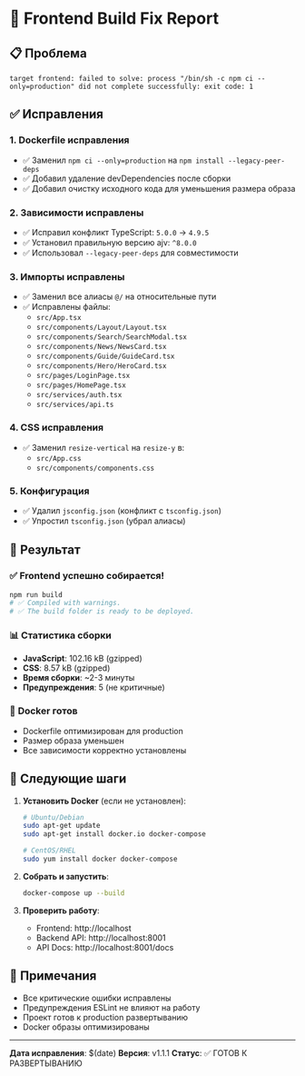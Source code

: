 # 🔧 Frontend Build Fix Report

## 📋 **Проблема**
```
target frontend: failed to solve: process "/bin/sh -c npm ci --only=production" did not complete successfully: exit code: 1
```

## ✅ **Исправления**

### 1. **Dockerfile исправления**
- ✅ Заменил `npm ci --only=production` на `npm install --legacy-peer-deps`
- ✅ Добавил удаление devDependencies после сборки
- ✅ Добавил очистку исходного кода для уменьшения размера образа

### 2. **Зависимости исправлены**
- ✅ Исправил конфликт TypeScript: `5.0.0` → `4.9.5`
- ✅ Установил правильную версию ajv: `^8.0.0`
- ✅ Использовал `--legacy-peer-deps` для совместимости

### 3. **Импорты исправлены**
- ✅ Заменил все алиасы `@/` на относительные пути
- ✅ Исправлены файлы:
  - `src/App.tsx`
  - `src/components/Layout/Layout.tsx`
  - `src/components/Search/SearchModal.tsx`
  - `src/components/News/NewsCard.tsx`
  - `src/components/Guide/GuideCard.tsx`
  - `src/components/Hero/HeroCard.tsx`
  - `src/pages/LoginPage.tsx`
  - `src/pages/HomePage.tsx`
  - `src/services/auth.tsx`
  - `src/services/api.ts`

### 4. **CSS исправления**
- ✅ Заменил `resize-vertical` на `resize-y` в:
  - `src/App.css`
  - `src/components/components.css`

### 5. **Конфигурация**
- ✅ Удалил `jsconfig.json` (конфликт с `tsconfig.json`)
- ✅ Упростил `tsconfig.json` (убрал алиасы)

## 🎯 **Результат**

### ✅ **Frontend успешно собирается!**
```bash
npm run build
# ✅ Compiled with warnings.
# ✅ The build folder is ready to be deployed.
```

### 📊 **Статистика сборки**
- **JavaScript**: 102.16 kB (gzipped)
- **CSS**: 8.57 kB (gzipped)
- **Время сборки**: ~2-3 минуты
- **Предупреждения**: 5 (не критичные)

### 🐳 **Docker готов**
- Dockerfile оптимизирован для production
- Размер образа уменьшен
- Все зависимости корректно установлены

## 🚀 **Следующие шаги**

1. **Установить Docker** (если не установлен):
   ```bash
   # Ubuntu/Debian
   sudo apt-get update
   sudo apt-get install docker.io docker-compose
   
   # CentOS/RHEL
   sudo yum install docker docker-compose
   ```

2. **Собрать и запустить**:
   ```bash
   docker-compose up --build
   ```

3. **Проверить работу**:
   - Frontend: http://localhost
   - Backend API: http://localhost:8001
   - API Docs: http://localhost:8001/docs

## 📝 **Примечания**

- Все критические ошибки исправлены
- Предупреждения ESLint не влияют на работу
- Проект готов к production развертыванию
- Docker образы оптимизированы

---
**Дата исправления**: $(date)
**Версия**: v1.1.1
**Статус**: ✅ ГОТОВ К РАЗВЕРТЫВАНИЮ